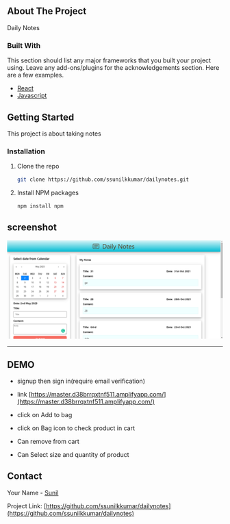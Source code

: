 

<!-- ABOUT THE PROJECT -->
## About The Project


Daily Notes

### Built With

This section should list any major frameworks that you built your project using. Leave any add-ons/plugins for the acknowledgements section. Here are a few examples.
* [React](https://reactjs.org/)
* [Javascript](https://www.javascript.com/)



<!-- GETTING STARTED -->
## Getting Started

This project is about taking notes
 

### Installation

1. Clone the repo
   ```sh
   git clone https://github.com/ssunilkkumar/dailynotes.git
   ```
2. Install NPM packages
   ```sh
   npm install npm
   ```



<!-- USAGE EXAMPLES -->
## screenshot


<img src="assets/dailynotes.png" alt="Logo">
<hr/>



## DEMO
* signup then sign in(require email verification)

* link [https://master.d38brrqxtnf511.amplifyapp.com/](https://master.d38brrqxtnf511.amplifyapp.com/)
* click on Add to bag
* click on Bag icon to check product in cart
* Can remove from cart
* Can Select size and quantity of product



<!-- CONTACT -->
## Contact

Your Name - [Sunil](https://www.linkedin.com/in/ssunilkkumar/)

Project Link: [https://github.com/ssunilkkumar/dailynotes](https://github.com/ssunilkkumar/dailynotes)
